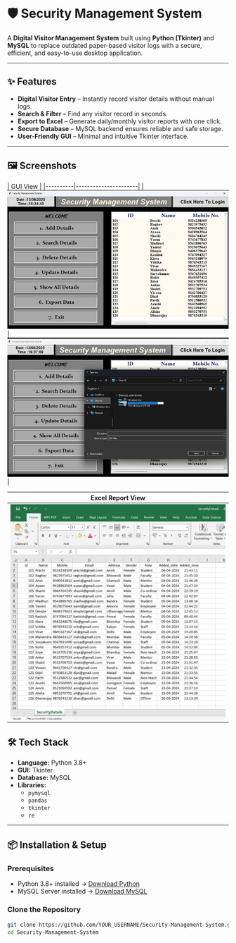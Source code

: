 # 🛡 Security Management System

A **Digital Visitor Management System** built using **Python (Tkinter)** and **MySQL** to replace outdated paper-based visitor logs with a secure, efficient, and easy-to-use desktop application.

---

## ✨ Features
- **Digital Visitor Entry** – Instantly record visitor details without manual logs.
- **Search & Filter** – Find any visitor record in seconds.
- **Export to Excel** – Generate daily/monthly visitor reports with one click.
- **Secure Database** – MySQL backend ensures reliable and safe storage.
- **User-Friendly GUI** – Minimal and intuitive Tkinter interface.

---

## 🖼 Screenshots

| GUI View |
|----------|----------------------|
| ![GUI Screenshot](images/gui.png) | ![Excel Screenshot](images/exportingdata.png) |

| Excel Report View |
|----------------------|
| ![Combined Screenshot](images/excetReport.png) |


## 🛠 Tech Stack

- **Language:** Python 3.8+
- **GUI:** Tkinter
- **Database:** MySQL
- **Libraries:**
  - `pymysql`
  - `pandas`
  - `tkinter`
  - `re`

---

## 📦 Installation & Setup

### Prerequisites
- Python 3.8+ installed → [Download Python](https://www.python.org/downloads/)
- MySQL Server installed → [Download MySQL](https://dev.mysql.com/downloads/mysql/)

### Clone the Repository
```bash
git clone https://github.com/YOUR_USERNAME/Security-Management-System.git
cd Security-Management-System
